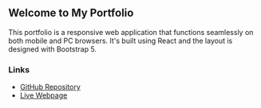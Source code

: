 ## Welcome to My Portfolio

This portfolio is a responsive web application that functions seamlessly on both mobile and PC browsers.
It's built using React and the layout is designed with Bootstrap 5.


### Links

- [GitHub Repository](https://github.com/elriot/portfolio)
- [Live Webpage](https://elriot.github.io/kim_portfolio)